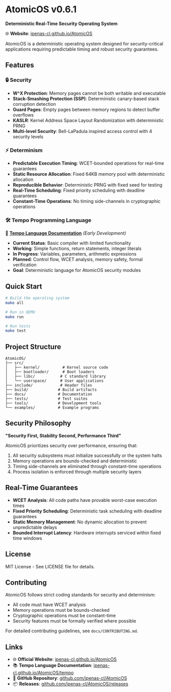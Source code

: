 # AtomicOS v0.6.1

**Deterministic Real-Time Security Operating System**

🌐 **Website**: [ipenas-cl.github.io/AtomicOS](https://ipenas-cl.github.io/AtomicOS)

AtomicOS is a deterministic operating system designed for security-critical applications requiring predictable timing and robust security guarantees.

## Features

### 🔒 Security
- **W^X Protection**: Memory pages cannot be both writable and executable
- **Stack-Smashing Protection (SSP)**: Deterministic canary-based stack corruption detection
- **Guard Pages**: Empty pages between memory regions to detect buffer overflows
- **KASLR**: Kernel Address Space Layout Randomization with deterministic PRNG
- **Multi-level Security**: Bell-LaPadula inspired access control with 4 security levels

### ⚡ Determinism
- **Predictable Execution Timing**: WCET-bounded operations for real-time guarantees
- **Static Resource Allocation**: Fixed 64KB memory pool with deterministic allocation
- **Reproducible Behavior**: Deterministic PRNG with fixed seed for testing
- **Real-Time Scheduling**: Fixed priority scheduling with deadline guarantees
- **Constant-Time Operations**: No timing side-channels in cryptographic operations

### 🛠️ Tempo Programming Language

🚧 **[Tempo Language Documentation](https://ipenas-cl.github.io/AtomicOS/tempo)** *(Early Development)*

- **Current Status**: Basic compiler with limited functionality
- **Working**: Simple functions, return statements, integer literals
- **In Progress**: Variables, parameters, arithmetic expressions  
- **Planned**: Control flow, WCET analysis, memory safety, formal verification
- **Goal**: Deterministic language for AtomicOS security modules

## Quick Start

```bash
# Build the operating system
make all

# Run in QEMU
make run

# Run tests
make test
```

## Project Structure

```
AtomicOS/
├── src/
│   ├── kernel/          # Kernel source code
│   ├── bootloader/      # Boot loaders
│   ├── libc/           # C standard library
│   └── userspace/      # User applications
├── include/            # Header files
├── build/             # Build artifacts
├── docs/              # Documentation
├── tests/             # Test suites
├── tools/             # Development tools
└── examples/          # Example programs
```

## Security Philosophy

**"Security First, Stability Second, Performance Third"**

AtomicOS prioritizes security over performance, ensuring that:
1. All security subsystems must initialize successfully or the system halts
2. Memory operations are bounds-checked and deterministic
3. Timing side-channels are eliminated through constant-time operations
4. Process isolation is enforced through multiple security layers

## Real-Time Guarantees

- **WCET Analysis**: All code paths have provable worst-case execution times
- **Fixed Priority Scheduling**: Deterministic task scheduling with deadline guarantees
- **Static Memory Management**: No dynamic allocation to prevent unpredictable delays
- **Bounded Interrupt Latency**: Hardware interrupts serviced within fixed time windows

## License

MIT License - See LICENSE file for details.

## Contributing

AtomicOS follows strict coding standards for security and determinism:
- All code must have WCET analysis
- Memory operations must be bounds-checked
- Cryptographic operations must be constant-time
- Security features must be formally verified where possible

For detailed contributing guidelines, see `docs/CONTRIBUTING.md`.

## Links

- 🌐 **Official Website**: [ipenas-cl.github.io/AtomicOS](https://ipenas-cl.github.io/AtomicOS)
- 📚 **Tempo Language Documentation**: [ipenas-cl.github.io/AtomicOS/tempo](https://ipenas-cl.github.io/AtomicOS/tempo)
- 🔧 **GitHub Repository**: [github.com/ipenas-cl/AtomicOS](https://github.com/ipenas-cl/AtomicOS)
- 📦 **Releases**: [github.com/ipenas-cl/AtomicOS/releases](https://github.com/ipenas-cl/AtomicOS/releases)